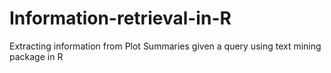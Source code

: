 # Information-retrieval-in-R
Extracting information from Plot Summaries given a query using text mining package in R
